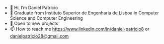 - 👋 Hi, I’m Daniel Patrício
- 👀 Graduate from Instituto Superior de Engenharia de Lisboa in Computer Science and Computer Engineering
- 💞️ Open to new projects
- 📫 How to reach me <https://www.linkedin.com/in/daniel-patricio8> or <danielpatricio28@gmail.com>

